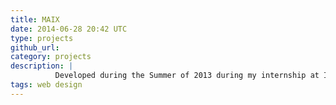 ```yaml
---
title: MAIX
date: 2014-06-28 20:42 UTC
type: projects
github_url:
category: projects
description: |
          Developed during the Summer of 2013 during my internship at IBM, allows for remote access and management of AIX servers from a user's Android device. Users can create LPARs, new machines, and resources at the click of a button from their phones.
tags: web design
---
```

